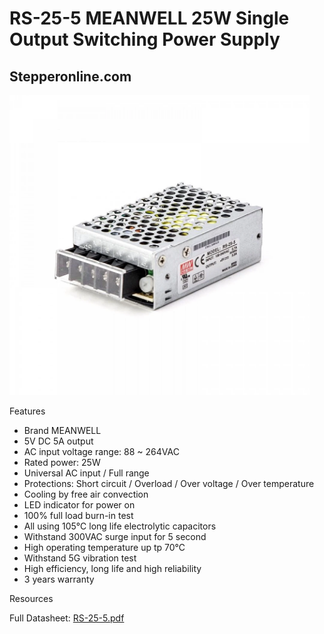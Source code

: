 # RS-25-5 MEANWELL 25W Single Output Switching Power Supply

## Stepperonline.com

<img src="../images/RS-25-5.webp" width=480 height=480 title="power Supply" />


Features

   * Brand MEANWELL
   * 5V DC 5A output
   * AC input voltage range: 88 ~ 264VAC
   * Rated power: 25W
   * Universal AC input / Full range
   * Protections: Short circuit / Overload / Over voltage / Over temperature
   * Cooling by free air convection
   * LED indicator for power on
   * 100% full load burn-in test
   * All using 105℃ long life electrolytic capacitors
   * Withstand 300VAC surge input for 5 second
   * High operating temperature up tp 70℃
   * Withstand 5G vibration test
   * High efficiency, long life and high reliability
   * 3 years warranty

Resources

  Full Datasheet: [RS-25-5.pdf](PDF/RS-25.pdf)

